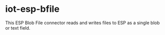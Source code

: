 # iot-esp-bfile
This ESP Blob File connector reads and writes files to ESP as a single blob or text field.
